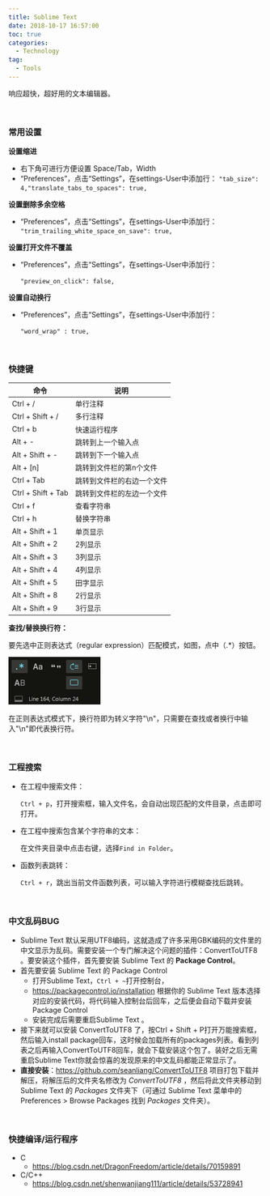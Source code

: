 ```yaml
---
title: Sublime Text
date: 2018-10-17 16:57:00
toc: true
categories:
  - Technology
tag:
  - Tools
---
```


响应超快，超好用的文本编辑器。
<!--more-->
<br/>

### 常用设置

**设置缩进**

* 右下角可进行方便设置 Space/Tab，Width
* “Preferences”，点击“Settings”，在settings-User中添加行：
  `"tab_size": 4,"translate_tabs_to_spaces": true,`

**设置删除多余空格**

* “Preferences”，点击“Settings”，在settings-User中添加行：
`"trim_trailing_white_space_on_save": true,`

**设置打开文件不覆盖**

* “Preferences”，点击“Settings”，在settings-User中添加行：

  `"preview_on_click": false,`

**设置自动换行**

* “Preferences”，点击“Settings”，在settings-User中添加行：

  `"word_wrap" : true,`

<br/>

### 快捷键

| 命令               | 说明                       |
| ------------------ | -------------------------- |
| Ctrl + /           | 单行注释                   |
| Ctrl + Shift + /   | 多行注释                   |
| Ctrl + b           | 快速运行程序               |
| Alt + -            | 跳转到上一个输入点         |
| Alt + Shift + -    | 跳转到下一个输入点         |
| Alt + [n]          | 跳转到文件栏的第n个文件    |
| Ctrl + Tab         | 跳转到文件栏的右边一个文件 |
| Ctrl + Shift + Tab | 跳转到文件栏的左边一个文件 |
| Ctrl + f           | 查看字符串                 |
| Ctrl + h           | 替换字符串                 |
| Alt + Shift + 1    | 单页显示                   |
| Alt + Shift + 2    | 2列显示                    |
| Alt + Shift + 3    | 3列显示                    |
| Alt + Shift + 4    | 4列显示                    |
| Alt + Shift + 5    | 田字显示                   |
| Alt + Shift + 8    | 2行显示                    |
| Alt + Shift + 9    | 3行显示                    |

**查找/替换换行符：**

要先选中正则表达式（regular expression）匹配模式，如图，点中（.*）按钮。

![replace_line_breaks.png](/resources/sublime/replace_line_breaks.png)

在正则表达式模式下，换行符即为转义字符"\n"，只需要在查找或者换行中输入"\n"即代表换行符。

<br/>

### 工程搜索

* 在工程中搜索文件：

  `Ctrl + p`，打开搜索框，输入文件名，会自动出现匹配的文件目录，点击即可打开。

* 在工程中搜索包含某个字符串的文本：

  在文件夹目录中点击右键，选择`Find in Folder`。

* 函数列表跳转：

  `Ctrl + r`，跳出当前文件函数列表，可以输入字符进行模糊查找后跳转。

<br/>

### 中文乱码BUG

* Sublime Text 默认采用UTF8编码，这就造成了许多采用GBK编码的文件里的中文显示为乱码。需要安装一个专门解决这个问题的插件：ConvertToUTF8 。要安装这个插件，首先要安装 Sublime Text 的 **Package Control**。
* 首先要安装 Sublime Text 的 Package Control
  * 打开Sublime Text，```Ctrl + ~```打开控制台，
  *  https://packagecontrol.io/installation 根据你的 Sublime Text 版本选择对应的安装代码，将代码输入控制台后回车，之后便会自动下载并安装 Package Control
  * 安装完成后需要重启Sublime Text 。
* 接下来就可以安装 ConvertToUTF8 了，按Ctrl + Shift + P打开万能搜索框，然后输入install package回车，这时候会加载所有的packages列表。看到列表之后再输入ConvertToUTF8回车，就会下载安装这个包了。装好之后无需重启Sublime Text你就会惊喜的发现原来的中文乱码都能正常显示了。
* **直接安装**：https://github.com/seanliang/ConvertToUTF8 项目打包下载并解压，将解压后的文件夹名修改为 *ConvertToUTF8* ，然后将此文件夹移动到 Sublime Text 的 *Packages* 文件夹下（可通过 Sublime Text 菜单中的 Preferences > Browse Packages 找到 *Packages* 文件夹）。

<br/>

### 快捷编译/运行程序

* C
  * https://blog.csdn.net/DragonFreedom/article/details/70159891
* C/C++
  * https://blog.csdn.net/shenwanjiang111/article/details/53728941